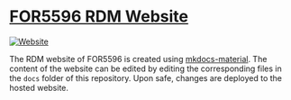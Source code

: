 # [FOR5596 RDM Website](https://for5596.github.io/rdm/)
[![Website](https://github.com/FOR5596/rdm-website/actions/workflows/make_docs.yaml/badge.svg)](https://github.com/FOR5596/rdm-website/actions/workflows/make_docs.yaml)

The RDM website of FOR5596 is created using [mkdocs-material](https://squidfunk.github.io/mkdocs-material/). The content of the website can be edited by editing the corresponding files in the `docs` folder of this repository. Upon safe, changes are deployed to the hosted website. 
